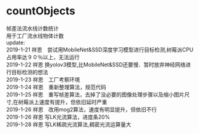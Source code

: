 # countObjects  
  帧差法流水线计数统计   
  用于工厂流水线物体计数   
  update:  
  2019-1-21 祥恩　尝试用MobileNet&SSD深度学习模型进行目标检测,树莓派CPU占用率达９０％以上，无法运行  
  2019-1-22 祥恩  换yolov3模型,比MobileNet&SSD还要慢．暂时放弃神经网络进行目标检测的想法  
  2019-1-23 祥恩　工厂考察环境  
  2019-1-24 祥恩　重新整理算法，规范代码  
  2019-1-25 祥恩　重写帧差算法，去掉了没必要的图像处理步骤以及缩小图片尺寸,在树莓派上速度有提升，但依旧延时严重  
  2019-1-26 祥恩　改用mog2算法，速度有明显提升，但依旧不行  
  2019-1-26 祥恩  写LK光流算法，进度条20%  
  2019-1-28 祥恩  写LK稀疏光流算法,稠密光流运算量大　　
